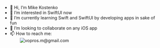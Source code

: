 - 👋 Hi, I’m Mike Kostenko
- 👀 I’m interested in SwiftUI now
- 🌱 I’m currently learning Swift and SwiftUI by developing apps in sake of fun
- 💞️ I’m looking to collaborate on any iOS app
- 📫 How to reach me:<br> &emsp;&emsp; <img alt="vopros.m@gmail.com" src="https://img.shields.io/static/v1?label=e-mail:&message=vopros.m@gmail.com&color=yellow" />
<!---
- Leetcode stats:

![LeetCode Stats](https://leetcode.card.workers.dev/user9809eC?theme=auto&font=source_code_pro&extension=null)
--->
<!---
vopros21/vopros21 is a ✨ special ✨ repository because its `README.md` (this file) appears on your GitHub profile.
You can click the Preview link to take a look at your changes.
--->
